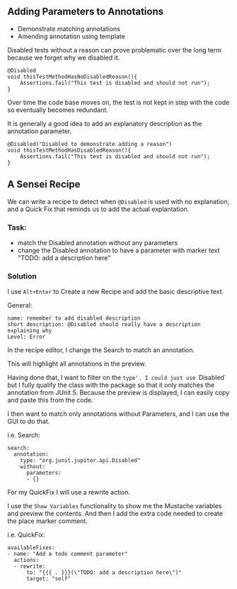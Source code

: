 ## Adding Parameters to Annotations

- Demonstrate matching annotations
- Amending annotation using template

Disabled tests without a reason can prove problematic over the long term
because we forget why we disabled it.

```
@Disabled
void thisTestMethodHasNoDisabledReason(){
    Assertions.fail("This test is disabled and should not run");
}
```

Over time the code base moves on, the test is not kept in step with
the code so eventually becomes redundant.

It is generally a good idea to add an explanatory description as the annotation parameter.

```
@Disabled("Disabled to demonstrate adding a reason")
void thisTestMethodHasDisabledReason(){
    Assertions.fail("This test is disabled and should not run");
}
```

## A Sensei Recipe

We can write a recipe to detect when `@Disabled` is used with no explanation, and a Quick Fix that reminds us to add the actual explantation.

### Task:
- match the Disabled annotation without any parameters
- change the Disabled annotation to have a parameter with marker text "TODO: add a description here"


### Solution

I use `Alt+Enter` to Create a new Recipe and add the basic descriptive text.

General:

~~~~~~~~
name: remember to add disabled description
short description: @Disabled should really have a description explaining why
Level: Error
~~~~~~~~

In the recipe editor, I change the Search to match an annotation.

This will highlight all annotations in the preview.

Having done that, I want to filter on the `type'. I could just use `Disabled` but I fully qualify the class with the package so that it only matches the annotation from JUnit 5. Because the preview is displayed, I can easily copy and paste this from the code.

I then want to match only annotations without Parameters, and I can use the GUI to do that.

i.e. Search:

~~~~~~~~
search:
  annotation:
    type: "org.junit.jupiter.api.Disabled"
    without:
      parameters:
      - {}
~~~~~~~~

For my QuickFix I will use a rewrite action.

I use the `Show Variables` functionality to show me the Mustache variables and preview the contents. And then I add the extra code needed to create the place marker comment.

i.e. QuickFix:

~~~~~~~~
availableFixes:
- name: "Add a todo comment parameter"
  actions:
  - rewrite:
      to: "{{{ . }}}(\"TODO: add a description here\")"
      target: "self"
~~~~~~~~

